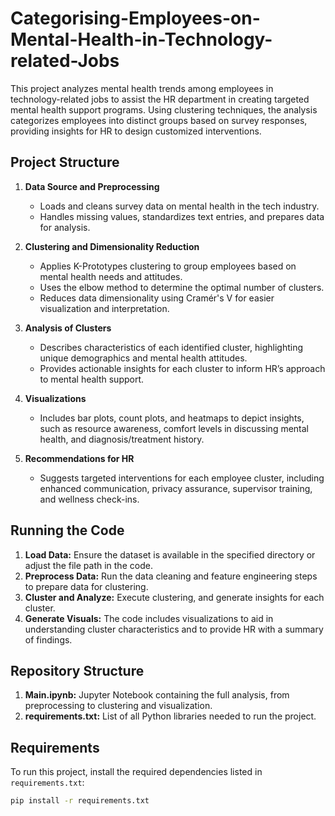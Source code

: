# Categorising-Employees-on-Mental-Health-in-Technology-related-Jobs

This project analyzes mental health trends among employees in technology-related jobs to assist the HR department in creating targeted mental health support programs. Using clustering techniques, the analysis categorizes employees into distinct groups based on survey responses, providing insights for HR to design customized interventions.

## Project Structure

1. **Data Source and Preprocessing**
   - Loads and cleans survey data on mental health in the tech industry.
   - Handles missing values, standardizes text entries, and prepares data for analysis.

2. **Clustering and Dimensionality Reduction**
   - Applies K-Prototypes clustering to group employees based on mental health needs and attitudes.
   - Uses the elbow method to determine the optimal number of clusters.
   - Reduces data dimensionality using Cramér's V for easier visualization and interpretation.

3. **Analysis of Clusters**
   - Describes characteristics of each identified cluster, highlighting unique demographics and mental health attitudes.
   - Provides actionable insights for each cluster to inform HR’s approach to mental health support.

4. **Visualizations**
   - Includes bar plots, count plots, and heatmaps to depict insights, such as resource awareness, comfort levels in discussing mental health, and diagnosis/treatment history.

5. **Recommendations for HR**
   - Suggests targeted interventions for each employee cluster, including enhanced communication, privacy assurance, supervisor training, and wellness check-ins.

## Running the Code
1. **Load Data:** Ensure the dataset is available in the specified directory or adjust the file path in the code.
2. **Preprocess Data:** Run the data cleaning and feature engineering steps to prepare data for clustering.
3. **Cluster and Analyze:** Execute clustering, and generate insights for each cluster.
4. **Generate Visuals:** The code includes visualizations to aid in understanding cluster characteristics and to provide HR with a summary of findings.

## Repository Structure
1. **Main.ipynb:** Jupyter Notebook containing the full analysis, from preprocessing to clustering and visualization.
2. **requirements.txt:** List of all Python libraries needed to run the project.

## Requirements

To run this project, install the required dependencies listed in `requirements.txt`:

```bash
pip install -r requirements.txt
